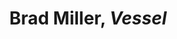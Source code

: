---
title: Brad Miller, *Vessel*
layout: entry
presentation: side-by-side
object:
  - id: ptl-25723
order: 438
menu: false
---